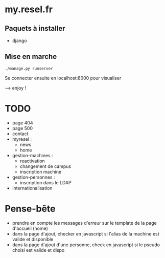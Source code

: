 my.resel.fr
===========

Paquets à installer
-------------------
- django

Mise en marche
--------------

```
./manage.py runserver
```

Se connecter ensuite en localhost:8000 pour visualiser

--> enjoy !

TODO
====
- page 404
- page 500
- contact
- myresel :
    - news
    - home
- gestion-machines :
    - reactivation
    - changement de campus
    - inscription machine
- gestion-personnes :
    - inscription dans le LDAP
- internationalisation

Pense-bête
==========
- prendre en compte les messages d'erreur sur le template de la page d'accueil (home)
- dans la page d'ajout, checker en javascript si l'alias de la machine est valide et disponible
- dans la page d'ajout d'une personne, check en javascript si le pseudo choisi est valide et dispo
